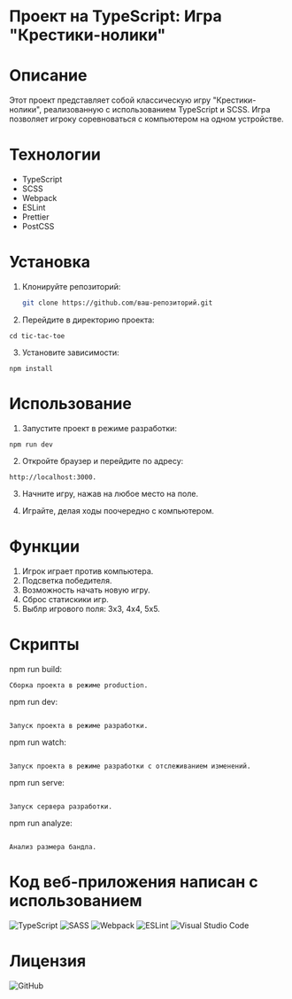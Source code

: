 # Проект на TypeScript: Игра "Крестики-нолики"

# Описание

Этот проект представляет собой классическую игру "Крестики-нолики", реализованную с использованием TypeScript и SCSS. Игра позволяет игроку соревноваться с компьютером на одном устройстве.

# Технологии

- TypeScript
- SCSS
- Webpack
- ESLint
- Prettier
- PostCSS

# Установка

1. Клонируйте репозиторий:

   ```bash
   git clone https://github.com/ваш-репозиторий.git

   ```

2. Перейдите в директорию проекта:

```
cd tic-tac-toe

```

3. Установите зависимости:

```
npm install

```

# Использование

1. Запустите проект в режиме разработки:

```
npm run dev

```

2. Откройте браузер и перейдите по адресу:

```
http://localhost:3000.

```

3. Начните игру, нажав на любое место на поле.

4. Играйте, делая ходы поочередно с компьютером.

# Функции

1. Игрок играет против компьютера.
2. Подсветка победителя.
3. Возможность начать новую игру.
4. Сброс статискики игр.
5. Выблр игрового поля: 3x3, 4x4, 5x5.

# Скрипты

npm run build:

```
Сборка проекта в режиме production.

```

npm run dev:

```

Запуск проекта в режиме разработки.

```

npm run watch:

```

Запуск проекта в режиме разработки с отслеживанием изменений.

```

npm run serve:

```

Запуск сервера разработки.

```

npm run analyze:

```

Анализ размера бандла.

```

# Код веб-приложения написан с использованием

![TypeScript](https://img.shields.io/badge/typescript-%23007ACC.svg?style=for-the-badge&logo=typescript&logoColor=white)
![SASS](https://img.shields.io/badge/SASS-hotpink.svg?style=for-the-badge&logo=SASS&logoColor=white)
![Webpack](https://img.shields.io/badge/webpack-%238DD6F9.svg?style=for-the-badge&logo=webpack&logoColor=black)
![ESLint](https://img.shields.io/badge/ESLint-4B3263?style=for-the-badge&logo=eslint&logoColor=white)
![Visual Studio Code](https://img.shields.io/badge/Visual%20Studio%20Code-0078d7.svg?style=for-the-badge&logo=visual-studio-code&logoColor=white)

# Лицензия

![GitHub](https://img.shields.io/github/license/iwebexpert/js-junior-nodejs-api)

```

```

```

```

```

```
